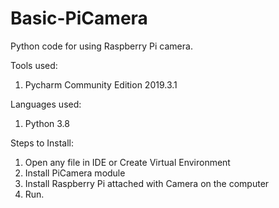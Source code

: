 # Basic-PiCamera
Python code for using Raspberry Pi camera.

Tools used:
1. Pycharm Community Edition 2019.3.1

Languages used:
1. Python 3.8

Steps to Install:
1. Open any file in IDE or Create Virtual Environment
2. Install PiCamera module
3. Install Raspberry Pi attached with Camera on the computer
4. Run.
